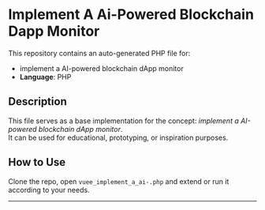 # Implement A Ai-Powered Blockchain Dapp Monitor

This repository contains an auto-generated PHP file for:

- implement a AI-powered blockchain dApp monitor
- **Language**: PHP

## Description

This file serves as a base implementation for the concept: *implement a AI-powered blockchain dApp monitor*.  
It can be used for educational, prototyping, or inspiration purposes.

## How to Use

Clone the repo, open `vuee_implement_a_ai-.php` and extend or run it according to your needs.

---



